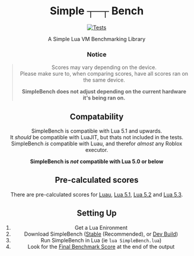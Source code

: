 <span align="center">

# Simple ┬─┬ Bench

[![Tests](https://github.com/AstolfoBrew/SimpleBench/actions/workflows/tests.yml/badge.svg)](https://github.com/AstolfoBrew/SimpleBench/actions/workflows/tests.yml)

A Simple Lua VM Benchmarking Library

### Notice

> Scores may vary depending on the device.<br/>
> Please make sure to, when comparing scores, have all scores ran on the same device.
>
> **SimpleBench does not adjust depending on the current hardware it's being ran on.**

## Compatability

SimpleBench is compatible with Lua 5.1 and upwards.<br/>
It _should_ be compatible with LuaJIT, but thats not included in the tests.<br/>
SimpleBench _is_ compatible with Luau, and therefor _almost_ any Roblox executor.

**SimpleBench is _not_ compatible with Lua 5.0 or below**

## Pre-calculated scores

There are pre-calculated scores for [Luau](out/lua-luau.log), [Lua 5.1](out/lua-5.1.log), [Lua 5.2](out/lua-5.2.log) and [Lua 5.3](out/lua-5.3.log).

## Setting Up

1. Get a Lua Enironment
2. Download SimpleBench ([Stable](https://github.com/AstolfoBrew/SimpleBench/releases/latest) (Recommended), or [Dev Build](https://github.com/AstolfoBrew/SimpleBench/blob/main/SimpleBench.lua))
3. Run SimpleBench in Lua (ie `lua SimpleBench.lua`)
4. Look for the [Final Benchmark Score](https://github.com/AstolfoBrew/SimpleBench/blob/75f4e659bd86e26bfa5a32d3bbc1de5793161442/out/lua-5.3.log#L999) at the end of the output

</span>
